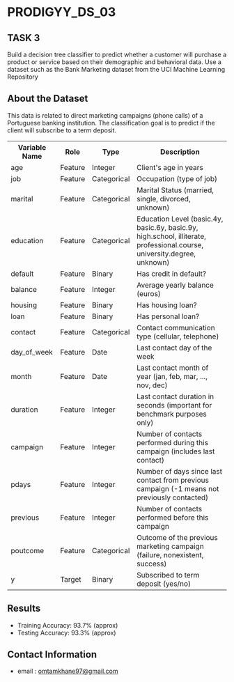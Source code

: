 # PRODIGYY_DS_03
## TASK 3
Build a decision tree classifier to predict whether a customer will purchase a product or service based on their demographic and behavioral data. Use a dataset such as the Bank Marketing dataset from the UCI Machine Learning Repository 

## About the Dataset
<p>This data is related to direct marketing campaigns (phone calls) of a Portuguese banking institution. The classification goal is to predict if the client will subscribe to a term deposit.</p>
  
  <table>
    <tr>
      <th>Variable Name</th>
      <th>Role</th>
      <th>Type</th>
      <th>Description</th>
    </tr>
    <tr>
      <td>age</td>
      <td>Feature</td>
      <td>Integer</td>
      <td>Client's age in years</td>
    </tr>
    <tr>
      <td>job</td>
      <td>Feature</td>
      <td>Categorical</td>
      <td>Occupation (type of job)</td>
    </tr>
    <tr>
      <td>marital</td>
      <td>Feature</td>
      <td>Categorical</td>
      <td>Marital Status (married, single, divorced, unknown)</td>
    </tr>
    <tr>
      <td>education</td>
      <td>Feature</td>
      <td>Categorical</td>
      <td>Education Level (basic.4y, basic.6y, basic.9y, high.school, illiterate, professional.course, university.degree, unknown)</td>
    </tr>
    <tr>
      <td>default</td>
      <td>Feature</td>
      <td>Binary</td>
      <td>Has credit in default?</td>
    </tr>
    <tr>
      <td>balance</td>
      <td>Feature</td>
      <td>Integer</td>
      <td>Average yearly balance (euros)</td>
    </tr>
    <tr>
      <td>housing</td>
      <td>Feature</td>
      <td>Binary</td>
      <td>Has housing loan?</td>
    </tr>
    <tr>
      <td>loan</td>
      <td>Feature</td>
      <td>Binary</td>
      <td>Has personal loan?</td>
    </tr>
    <tr>
      <td>contact</td>
      <td>Feature</td>
      <td>Categorical</td>
      <td>Contact communication type (cellular, telephone)</td>
    </tr>
    <tr>
      <td>day_of_week</td>
      <td>Feature</td>
      <td>Date</td>
      <td>Last contact day of the week</td>
    </tr>
    <tr>
      <td>month</td>
      <td>Feature</td>
      <td>Date</td>
      <td>Last contact month of year (jan, feb, mar, ..., nov, dec)</td>
    </tr>
    <tr>
      <td>duration</td>
      <td>Feature</td>
      <td>Integer</td>
      <td>Last contact duration in seconds (important for benchmark purposes only)</td>
    </tr>
    <tr>
      <td>campaign</td>
      <td>Feature</td>
      <td>Integer</td>
      <td>Number of contacts performed during this campaign (includes last contact)</td>
    </tr>
    <tr>
      <td>pdays</td>
      <td>Feature</td>
      <td>Integer</td>
      <td>Number of days since last contact from previous campaign (-1 means not previously contacted)</td>
    </tr>
    <tr>
      <td>previous</td>
      <td>Feature</td>
      <td>Integer</td>
      <td>Number of contacts performed before this campaign</td>
    </tr>
    <tr>
      <td>poutcome</td>
      <td>Feature</td>
      <td>Categorical</td>
      <td>Outcome of the previous marketing campaign (failure, nonexistent, success)</td>
    </tr>
    <tr>
      <td>y</td>
      <td>Target</td>
      <td>Binary</td>
      <td>Subscribed to term deposit (yes/no)</td>
    </tr>
  </table>
  </body>
  </html>

## Results
- Training Accuracy: 93.7% (approx)
- Testing Accuracy: 93.3% (approx)

## Contact Information
- email : omtamkhane97@gmail.com
